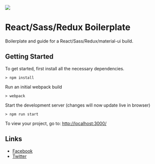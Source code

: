 ![](http://i.imgur.com/DUiL9yn.png)

# React/Sass/Redux Boilerplate

Boilerplate and guide for a React/Sass/Redux/material-ui build.

## Getting Started

To get started, first install all the necessary dependencies.
```
> npm install
```

Run an initial webpack build
```
> webpack
```

Start the development server (changes will now update live in browser)
```
> npm run start
```

To view your project, go to: [http://localhost:3000/](http://localhost:3000/)

## Links



- [Facebook](https://www.facebook.com/dinhceo.1993)
- [Twitter](https://twitter.com/PhamvandinhInh?lang=en)


